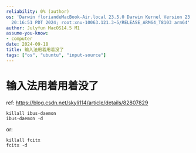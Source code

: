 ```yaml
---
reliability: 0% (author)
os: 'Darwin floriandeMacBook-Air.local 23.5.0 Darwin Kernel Version 23.5.0: Wed May  1
  20:16:51 PDT 2024; root:xnu-10063.121.3~5/RELEASE_ARM64_T8103 arm64'
author: Julyfun MacOS14.5 M1
assume-you-know:
- computer
date: 2024-09-18
title: 输入法用着用着没了
tags: ["os", "ubuntu", "input-source"]
---
```

# 输入法用着用着没了

ref: https://blog.csdn.net/skyli114/article/details/82807829

```
killall ibus-daemon
ibus-daemon -d
```

or: 

```
killall fcitx
fcitx -d
```

